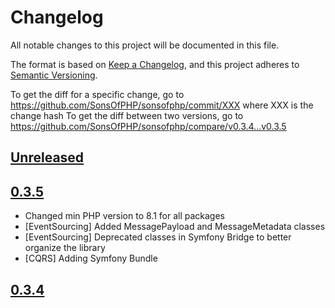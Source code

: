 # Changelog

All notable changes to this project will be documented in this file.

The format is based on [Keep a Changelog](https://keepachangelog.com/en/1.0.0/),
and this project adheres to [Semantic Versioning](https://semver.org/spec/v2.0.0.html).

To get the diff for a specific change, go to https://github.com/SonsOfPHP/sonsofphp/commit/XXX where XXX is the change hash
To get the diff between two versions, go to https://github.com/SonsOfPHP/sonsofphp/compare/v0.3.4...v0.3.5

<!--
Please Use (and keep them organized in this order as well):
 - Added for new features.
 - Changed for changes in existing functionality.
 - Deprecated for soon-to-be removed features.
 - Removed for now removed features.
 - Fixed for any bug fixes.
 - Security in case of vulnerabilities.

Examples:
* [PR #69](https://github.com/SonsOfPHP/sonsofphp/pull/69) Added new feature
-->

## [Unreleased]

## [0.3.5]

* Changed min PHP version to 8.1 for all packages
* [EventSourcing] Added MessagePayload and MessageMetadata classes
* [EventSourcing] Deprecated classes in Symfony Bridge to better organize the library
* [CQRS] Adding Symfony Bundle

## [0.3.4]

[Unreleased]: https://github.com/SonsOfPHP/sonsofphp/compare/v0.3.5...HEAD
[0.3.5]: https://github.com/SonsOfPHP/sonsofphp/compare/v0.3.5...v0.3.6
[0.3.4]: https://github.com/SonsOfPHP/sonsofphp/compare/v0.3.4...v0.3.5
